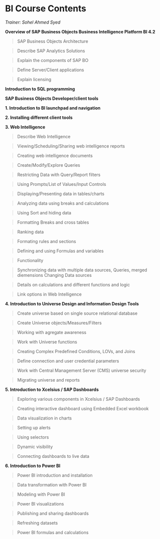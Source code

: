# BI Course Contents
*Trainer: Sohel Ahmed Syed*

**Overview of SAP Business Objects Business Intelligence Platform BI 4.2**

> SAP Business Objects Architecture

> Describe SAP Analytics Solutions

> Explain the components of SAP BO

> Define Server/Client applications

> Explain licensing

**Introduction to SQL programming**

**SAP Business Objects Developer/client tools**

**1. Introduction to BI launchpad and navigation**

**2. Installing different client tools**

**3. Web Intelligence**

> Describe Web Intelligence

> Viewing/Scheduling/Sharing web intelligence reports

> Creating web intelligence documents

> Create/Modify/Explore Queries

> Restricting Data with Query/Report filters

> Using Prompts/List of Values/Input Controls

> Displaying/Presenting data in tables/charts

> Analyzing data using breaks and calculations

> Using Sort and hiding data

> Formatting Breaks and cross tables

> Ranking data

> Formating rules and sections

> Defining and using Formulas and variables

> Functionality

> Synchronizing data with multiple data sources, Queries, merged diemensions
> Changing Data sources

> Details on calculations and different functions and logic

> Link options in Web Intelligence

**4. Introduction to Universe Design and Information Design Tools**

> Create universe based on single source relational database

> Create Universe objects/Measures/Filters

> Working with agregate awareness

> Work with Universe functions

> Creating Complex Predefined Conditions, LOVs, and Joins

> Define connection and user credential parameters

> Work with Central Management Server (CMS) universe security

> Migrating universe and reports

**5. Introduction to Xcelsius / SAP Dashboards**

> Exploring various components in Xcelsius / SAP Dashboards

> Creating interactive dashboard using Embedded Excel workbook

> Data visualization in charts

> Setting up alerts

> Using selectors

> Dynamic visibility

> Connecting dashboards to live data

**6. Introduction to Power BI**

> Power BI introduction and installation

> Data transformation with Power BI

> Modeling with Power BI

> Power BI visualizations

> Publishing and sharing dashboards

> Refreshing datasets

> Power BI formulas and calculations
